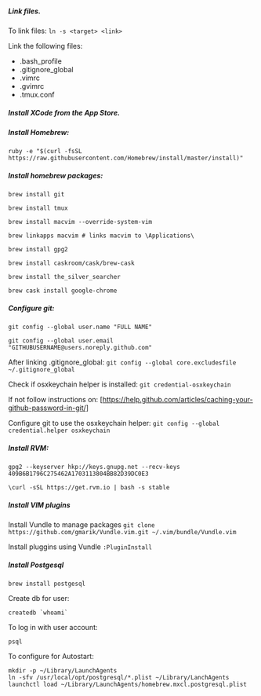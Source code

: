 ##### Link files.

To link files: `ln -s <target> <link>`

Link the following files:
* .bash_profile
* .gitignore_global
* .vimrc
* .gvimrc
* .tmux.conf

##### Install XCode from the App Store.

##### Install Homebrew:

`ruby -e "$(curl -fsSL https://raw.githubusercontent.com/Homebrew/install/master/install)"`

##### Install homebrew packages:

`brew install git`

`brew install tmux`

`brew install macvim --override-system-vim`

`brew linkapps macvim # links macvim to \Applications\`

`brew install gpg2`

`brew install caskroom/cask/brew-cask`

`brew install the_silver_searcher`

`brew cask install google-chrome`

##### Configure git:

`git config --global user.name "FULL NAME"`

`git config --global user.email "GITHUBUSERNAME@users.noreply.github.com"`

After linking .gitignore_global: `git config --global core.excludesfile ~/.gitignore_global`

Check if osxkeychain helper is installed: `git credential-osxkeychain`

If not follow instructions on: [https://help.github.com/articles/caching-your-github-password-in-git/]

Configure git to use the osxkeychain helper: `git config --global credential.helper osxkeychain`

##### Install RVM:

`gpg2 --keyserver hkp://keys.gnupg.net --recv-keys 409B6B1796C275462A1703113804BB82D39DC0E3`

`\curl -sSL https://get.rvm.io | bash -s stable`

##### Install VIM plugins

Install Vundle to manage packages `git clone https://github.com/gmarik/Vundle.vim.git ~/.vim/bundle/Vundle.vim`

Install pluggins using Vundle `:PluginInstall`

##### Install Postgesql

`brew install postgesql`

Create db for user:

``createdb `whoami` ``

To log in with user account:

`psql`

To configure for Autostart:

```
mkdir -p ~/Library/LaunchAgents
ln -sfv /usr/local/opt/postgresql/*.plist ~/Library/LanchAgents
launchctl load ~/Library/LaunchAgents/homebrew.mxcl.postgresql.plist
```
